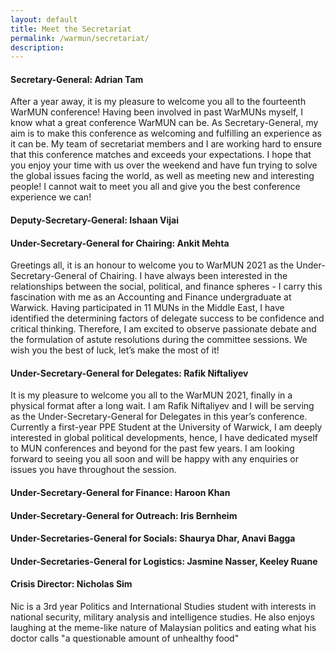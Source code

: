 ```yaml
---
layout: default
title: Meet the Secretariat
permalink: /warmun/secretariat/
description:
---
```

#### Secretary-General: Adrian Tam
After a year away, it is my pleasure to welcome you all to the fourteenth WarMUN conference! Having been involved in past WarMUNs myself, I know what a great conference WarMUN can be. As Secretary-General, my aim is to make this conference as welcoming and fulfilling an experience as it can be. My team of secretariat members and I are working hard to ensure that this conference matches and exceeds your expectations. I hope that you enjoy your time with us over the weekend and have fun trying to solve the global issues facing the world, as well as meeting new and interesting people! I cannot wait to meet you all and give you the best conference experience we can!

#### Deputy-Secretary-General: Ishaan Vijai


#### Under-Secretary-General for Chairing: Ankit Mehta
Greetings all, it is an honour to welcome you to WarMUN 2021 as the Under-Secretary-General of Chairing. I have always been interested in the relationships between the social, political, and finance spheres - I carry this fascination with me as an Accounting and Finance undergraduate at Warwick. Having participated in 11 MUNs in the Middle East, I have identified the determining factors of delegate success to be confidence and critical thinking. Therefore, I am excited to observe passionate debate and the formulation of astute resolutions during the committee sessions. We wish you the best of luck, let’s make the most of it!

#### Under-Secretary-General for Delegates: Rafik Niftaliyev
It is my pleasure to welcome you all to the WarMUN 2021, finally in a physical format after a long wait. I am Rafik Niftaliyev and I will be serving as the Under-Secretary-General for Delegates in this year’s conference. Currently a first-year PPE Student at the University of Warwick, I am deeply interested in global political developments, hence, I have dedicated myself to MUN conferences and beyond for the past few years. I am looking forward to seeing you all soon and will be happy with any enquiries or issues you have throughout the session.

#### Under-Secretary-General for Finance: Haroon Khan


#### Under-Secretary-General for Outreach: Iris Bernheim


#### Under-Secretaries-General for Socials: Shaurya Dhar, Anavi Bagga


#### Under-Secretaries-General for Logistics: Jasmine Nasser, Keeley Ruane


#### Crisis Director: Nicholas Sim
Nic is a 3rd year Politics and International Studies student with interests in national security, military analysis and intelligence studies. He also enjoys laughing at the meme-like nature of Malaysian politics and eating what his doctor calls "a questionable amount of unhealthy food"
